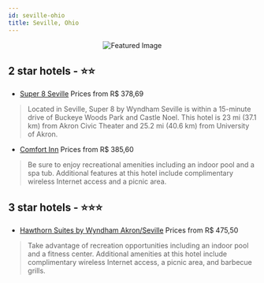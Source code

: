 ```yaml
---
id: seville-ohio
title: Seville, Ohio
---
```


<center><img src="https://i.travelapi.com/hotels/1000000/320000/317200/317178/3d8f6f79_z.jpg" alt="Featured Image" /></center>


##  2 star hotels - ⭐️⭐️

-    [Super 8 Seville](https://us.hurb.com/hotels/seville/super-8-seville-JNP-JP087513?cmp=18055) Prices from R$ 378,69
   > Located in Seville, Super 8 by Wyndham Seville is within a 15-minute drive of Buckeye Woods Park and Castle Noel. This hotel is 23 mi (37.1 km) from Akron Civic Theater and 25.2 mi (40.6 km) from University of Akron.
-    [Comfort Inn](https://us.hurb.com/hotels/seville/comfort-inn-JNP-JP986973?cmp=18055) Prices from R$ 385,60
   > Be sure to enjoy recreational amenities including an indoor pool and a spa tub. Additional features at this hotel include complimentary wireless Internet access and a picnic area.

##  3 star hotels - ⭐️⭐️⭐️

-    [Hawthorn Suites by Wyndham Akron/Seville](https://us.hurb.com/hotels/seville/hawthorn-suites-by-wyndham-akron-seville-JNP-JP087512?cmp=18055) Prices from R$ 475,50
   > Take advantage of recreation opportunities including an indoor pool and a fitness center. Additional amenities at this hotel include complimentary wireless Internet access, a picnic area, and barbecue grills.
